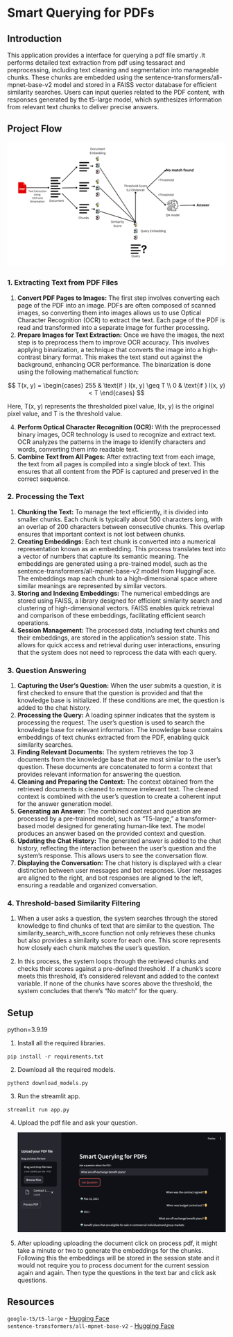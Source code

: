 
# Smart Querying for PDFs

## Introduction

This application provides a interface for querying a pdf file smartly .It performs detailed text extraction from pdf using tessaract and preprocessing, including text cleaning and segmentation into manageable chunks. These chunks are embedded using the sentence-transformers/all-mpnet-base-v2 model and stored in a FAISS vector database for efficient similarity searches. Users can input queries related to the PDF content, with responses generated by the t5-large model, which synthesizes information from relevant text chunks to deliver precise answers. 

## Project Flow
![alt text](assets/image.png)

### 1. Extracting Text from PDF Files

1.	**Convert PDF Pages to Images:**
The first step involves converting each page of the PDF into an image. PDFs are often composed of scanned images, so converting them into images allows us to use Optical Character Recognition (OCR) to extract the text. Each page of the PDF is read and transformed into a separate image for further processing.
2.	**Prepare Images for Text Extraction:**
Once we have the images, the next step is to preprocess them to improve OCR accuracy. This involves applying binarization, a technique that converts the image into a high-contrast binary format. This makes the text stand out against the background, enhancing OCR performance. The binarization is done using the following mathematical function:

$$
T(x, y) = 
\begin{cases} 
255 & \text{if } I(x, y) \geq T \\
0 & \text{if } I(x, y) < T
\end{cases}
$$

Here,  T(x, y)  represents the thresholded pixel value,  I(x, y)  is the original pixel value, and  T  is the threshold value.

4.	**Perform Optical Character Recognition (OCR):**
With the preprocessed binary images, OCR technology is used to recognize and extract text. OCR analyzes the patterns in the image to identify characters and words, converting them into readable text.
5.	**Combine Text from All Pages:**
After extracting text from each image, the text from all pages is compiled into a single block of text. This ensures that all content from the PDF is captured and preserved in the correct sequence.

### 2. Processing the Text

1.	**Chunking the Text:**
To manage the text efficiently, it is divided into smaller chunks. Each chunk is typically about 500 characters long, with an overlap of 200 characters between consecutive chunks. This overlap ensures that important context is not lost between chunks.
2.	**Creating Embeddings:**
Each text chunk is converted into a numerical representation known as an embedding. This process translates text into a vector of numbers that capture its semantic meaning. The embeddings are generated using a pre-trained model, such as the sentence-transformers/all-mpnet-base-v2 model from HuggingFace. The embeddings map each chunk to a high-dimensional space where similar meanings are represented by similar vectors.
3.	**Storing and Indexing Embeddings:**
The numerical embeddings are stored using FAISS, a library designed for efficient similarity search and clustering of high-dimensional vectors. FAISS enables quick retrieval and comparison of these embeddings, facilitating efficient search operations.
4.	**Session Management:**
The processed data, including text chunks and their embeddings, are stored in the application’s session state. This allows for quick access and retrieval during user interactions, ensuring that the system does not need to reprocess the data with each query.

### 3. Question Answering

1.	**Capturing the User’s Question:**
When the user submits a question, it is first checked to ensure that the question is provided and that the knowledge base is initialized. If these conditions are met, the question is added to the chat history.
2.	**Processing the Query:**
A loading spinner indicates that the system is processing the request. The user’s question is used to search the knowledge base for relevant information. The knowledge base contains embeddings of text chunks extracted from the PDF, enabling quick similarity searches.
3.	**Finding Relevant Documents:**
The system retrieves the top 3 documents from the knowledge base that are most similar to the user’s question. These documents are concatenated to form a context that provides relevant information for answering the question.
4.	**Cleaning and Preparing the Context:**
The context obtained from the retrieved documents is cleaned to remove irrelevant text. The cleaned context is combined with the user’s question to create a coherent input for the answer generation model.
5.	**Generating an Answer:**
The combined context and question are processed by a pre-trained model, such as “T5-large,” a transformer-based model designed for generating human-like text. The model produces an answer based on the provided context and question.
6.	**Updating the Chat History:**
The generated answer is added to the chat history, reflecting the interaction between the user’s question and the system’s response. This allows users to see the conversation flow.
7.	**Displaying the Conversation:**
The chat history is displayed with a clear distinction between user messages and bot responses. User messages are aligned to the right, and bot responses are aligned to the left, ensuring a readable and organized conversation.

### 4. Threshold-based Similarity Filtering
1. When a user asks a question, the system searches through the stored knowledge to find chunks of text that are similar to the question. The similarity_search_with_score function not only retrieves these chunks but also provides a similarity score for each one. This score represents how closely each chunk matches the user’s question.

2. In this process, the system loops through the retrieved chunks and checks their scores against a pre-defined threshold . If a chunk’s score meets this threshold, it’s considered relevant and added to the context variable. If none of the chunks have scores above the threshold, the system concludes that there’s “No match” for the query.

## Setup

python=3.9.19

1. Install all the required libraries.
```
pip install -r requirements.txt
```

2. Download all the required models.
```
python3 download_models.py
```

3. Run the streamlit app.
```
streamlit run app.py
```
4. Upload the pdf file and ask your question.


   ![alt text](assets/frontend.png)
5. After uploading uploading the document click on process pdf, it might take a minute or two to generate the embeddings for the chunks. Following this the embeddings will be stored in the session state and it would not require you to process document for the current session again and again. Then type the questions in the text bar and click ask questions.
## Resources 
```google-t5/t5-large``` - <a href="https://huggingface.co/google-t5/t5-large">Hugging Face<a/> <br>
```sentence-transformers/all-mpnet-base-v2``` - <a href="https://huggingface.co/sentence-transformers/all-mpnet-base-v2">Hugging Face<a/>
